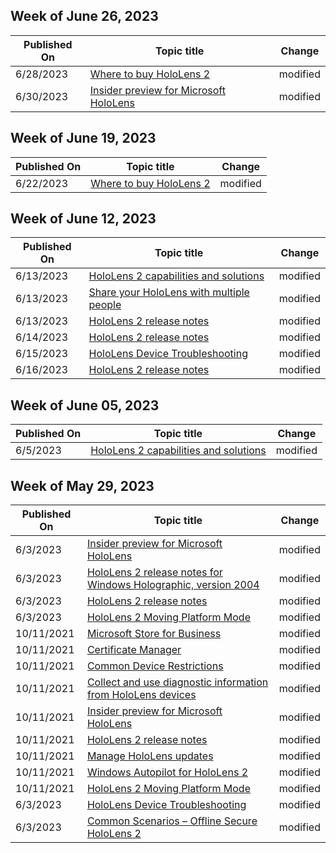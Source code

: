 <!-- This file is generated automatically each week. Changes made to this file will be overwritten.-->



## Week of June 26, 2023


| Published On |Topic title | Change |
|------|------------|--------|
| 6/28/2023 | [Where to buy HoloLens 2](/hololens/hololens2-purchase) | modified |
| 6/30/2023 | [Insider preview for Microsoft HoloLens](/hololens/hololens-insider) | modified |


## Week of June 19, 2023


| Published On |Topic title | Change |
|------|------------|--------|
| 6/22/2023 | [Where to buy HoloLens 2](/hololens/hololens2-purchase) | modified |


## Week of June 12, 2023


| Published On |Topic title | Change |
|------|------------|--------|
| 6/13/2023 | [HoloLens 2 capabilities and solutions](/hololens/hololens-commercial-features) | modified |
| 6/13/2023 | [Share your HoloLens with multiple people](/hololens/hololens-multiple-users) | modified |
| 6/13/2023 | [HoloLens 2 release notes](/hololens/hololens-release-notes) | modified |
| 6/14/2023 | [HoloLens 2 release notes](/hololens/hololens-release-notes) | modified |
| 6/15/2023 | [HoloLens Device Troubleshooting](/hololens/hololens-troubleshooting) | modified |
| 6/16/2023 | [HoloLens 2 release notes](/hololens/hololens-release-notes) | modified |


## Week of June 05, 2023


| Published On |Topic title | Change |
|------|------------|--------|
| 6/5/2023 | [HoloLens 2 capabilities and solutions](/hololens/hololens-commercial-features) | modified |


## Week of May 29, 2023


| Published On |Topic title | Change |
|------|------------|--------|
| 6/3/2023 | [Insider preview for Microsoft HoloLens](/hololens/hololens-insider) | modified |
| 6/3/2023 | [HoloLens 2 release notes for Windows Holographic, version 2004](/hololens/hololens-release-notes-2004) | modified |
| 6/3/2023 | [HoloLens 2 release notes](/hololens/hololens-release-notes) | modified |
| 6/3/2023 | [HoloLens 2 Moving Platform Mode](/hololens/hololens2-moving-platform) | modified |
| 10/11/2021 | [Microsoft Store for Business](/hololens/app-deploy-store-business) | modified |
| 10/11/2021 | [Certificate Manager](/hololens/certificate-manager) | modified |
| 10/11/2021 | [Common Device Restrictions](/hololens/hololens-common-device-restrictions) | modified |
| 10/11/2021 | [Collect and use diagnostic information from HoloLens devices](/hololens/hololens-diagnostic-logs) | modified |
| 10/11/2021 | [Insider preview for Microsoft HoloLens](/hololens/hololens-insider) | modified |
| 10/11/2021 | [HoloLens 2 release notes](/hololens/hololens-release-notes) | modified |
| 10/11/2021 | [Manage HoloLens updates](/hololens/hololens-updates) | modified |
| 10/11/2021 | [Windows Autopilot for HoloLens 2](/hololens/hololens2-autopilot) | modified |
| 10/11/2021 | [HoloLens 2 Moving Platform Mode](/hololens/hololens2-moving-platform) | modified |
| 6/3/2023 | [HoloLens Device Troubleshooting](/hololens/hololens-troubleshooting) | modified |
| 6/3/2023 | [Common Scenarios – Offline Secure HoloLens 2](/hololens/hololens-common-scenarios-offline-secure) | modified |
